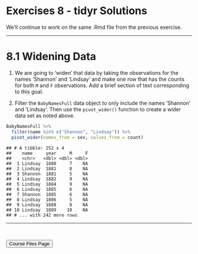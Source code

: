 Exercises 8 - tidyr Solutions
================

We’ll continue to work on the same .Rmd file from the previous exercise.

<hr>

# 8.1 Widening Data

1.  We are going to ‘widen’ that data by taking the observations for the
    names ‘Shannon’ and ‘Lindsay’ and make one row that has the counts
    for both `M` and `F` observations. Add a brief section of text
    corresponding to this goal.

2.  Filter the `BabyNamesFull` data object to only include the names
    ‘Shannon’ and ‘Lindsay’. Then use the `pivot_wider()` function to
    create a wider data set as noted above.

``` r
BabyNamesFull %>% 
  filter(name %in% c("Shannon", "Lindsay")) %>%
  pivot_wider(names_from = sex, values_from = count)
```

    ## # A tibble: 252 x 4
    ##    name     year     M     F
    ##    <chr>   <dbl> <dbl> <dbl>
    ##  1 Lindsay  1880     7    NA
    ##  2 Lindsay  1881     8    NA
    ##  3 Shannon  1881     5    NA
    ##  4 Lindsay  1882     9    NA
    ##  5 Lindsay  1884     9    NA
    ##  6 Lindsay  1885     6    NA
    ##  7 Shannon  1885     6    NA
    ##  8 Lindsay  1886     5    NA
    ##  9 Lindsay  1888     8    NA
    ## 10 Lindsay  1889    10    NA
    ## # ... with 242 more rows

<hr>

<br>

<a href = "https://jbpost2.github.io/Basics-of-R-for-Data-Science-and-Statistics/CourseFiles.html"><button type="button">Course
Files Page</button></a>
